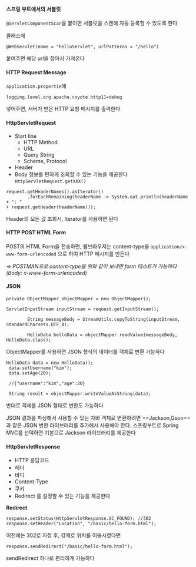 #### 스프링 부트에서의 서블릿
`@ServletComponentScan`을 붙이면 서블릿을 스캔해 자동 등록할 수 있도록 한다

클래스에 
```
@WebServlet(name = "helloServlet", urlPatterns = "/hello")
```
붙여주면 해당 url을 잡아서 가져온다


#### HTTP Request Message
`application.propertie`에
```
logging.level.org.apache.coyote.http11=debug
```
넣어주면, 서버가 받은 HTTP 요청 메시지를 출력한다


#### HttpServletRequest
- Start line
	- HTTP Method
	- URL
	- Query String
	- Scheme, Protocol
- Header
- Body
정보를 편하게 조회할 수 있는 기능을 제공한다
`HttpServletRequest.getXXX()`

```
request.getHeaderNames().asIterator()  
        .forEachRemaining(headerName -> System.out.println(headerName + ": "  
+ request.getHeader(headerName)));
```
Header의 모든 값 조회시, Iterator를 사용하면 된다



#### HTTP POST HTML Form 
POST의 HTML Form을 전송하면, 웹브라우저는 content-type을 `application/x-www-form-urlencoded` 으로 하여 HTTP 메시지를 만든다

*=> POSTMAN으로 content-type을 위와 같이 보내면 form 테스트가 가능하다 (Body: x-www-form-urlencoded)*


#### JSON
```
private ObjectMapper objectMapper = new ObjectMapper();
		
ServletInputStream inputStream = request.getInputStream();
		
        String messageBody = StreamUtils.copyToString(inputStream,
StandardCharsets.UTF_8);
		
        HelloData helloData = objectMapper.readValue(messageBody,
HelloData.class);
```
ObjectMapper를 사용하면 JSON 형식의 데이터를 객체로 변환 가능하다

```
HelloData data = new HelloData();
 data.setUsername("kim");
 data.setAge(20);

 //{"username":"kim","age":20}

 String result = objectMapper.writeValueAsString(data);
```
반대로 객체를 JSON 형태로 변환도 가능하다


JSON 결과를 파싱해서 사용할 수 있는 자바 객체로 변환하려면 ==Jackson,Gson==과 같은 JSON 변환 라이브러리를 추가해서 사용해야 한다. 스프링부트로 Spring MVC를 선택하면 기본으로 Jackson 라이브러리를 제공한다



#### HttpServletResponse
- HTTP 응답코드
- 헤더
- 바디
- Content-Type
- 쿠키
- Redirect
를 설정할 수 있는 기능을 제공한다

**Redirect**
```
response.setStatus(HttpServletResponse.SC_FOUND); //302
response.setHeader("Location", "/basic/hello-form.html");
```
이전에는 302로 지정 후, 강제로 위치를 이동시켰다면

```
response.sendRedirect("/basic/hello-form.html");
```
sendRedirect 하나로 편리하게 가능하다